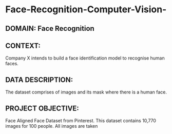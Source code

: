 # Face-Recognition-Computer-Vision-

## DOMAIN: Face Recognition
## CONTEXT: 
Company X intends to build a face identification model to recognise human faces.
## DATA DESCRIPTION: 
The dataset comprises of images and its mask where there is a human face.
## PROJECT OBJECTIVE: 
Face Aligned Face Dataset from Pinterest. This dataset contains 10,770 images for 100 people. All images are taken 
